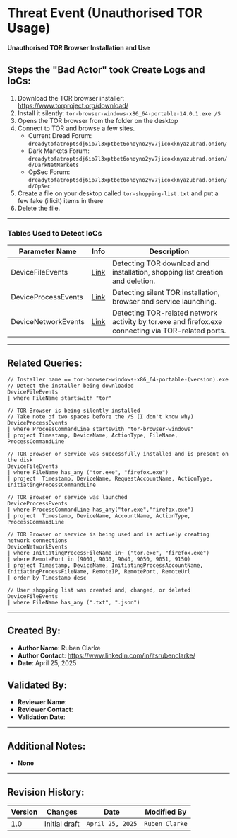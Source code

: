 # Threat Event (Unauthorised TOR Usage)
**Unauthorised TOR Browser Installation and Use**

## Steps the "Bad Actor" took Create Logs and IoCs:
1. Download the TOR browser installer: https://www.torproject.org/download/
2. Install it silently: ```tor-browser-windows-x86_64-portable-14.0.1.exe /S```
3. Opens the TOR browser from the folder on the desktop
4. Connect to TOR and browse a few sites.
   - Current Dread Forum: ```dreadytofatroptsdj6io7l3xptbet6onoyno2yv7jicoxknyazubrad.onion/```
   - Dark Markets Forum: ```dreadytofatroptsdj6io7l3xptbet6onoyno2yv7jicoxknyazubrad.onion/d/DarkNetMarkets```
   - OpSec Forum: ```dreadytofatroptsdj6io7l3xptbet6onoyno2yv7jicoxknyazubrad.onion/d/OpSec```
6. Create a file on your desktop called ```tor-shopping-list.txt``` and put a few fake (illicit) items in there
7. Delete the file.

---

### Tables Used to Detect IoCs

| **Parameter Name**     | **Info** | **Description**                                                                                                             
|------------------------|----------|--------------------------------------------------------------------------------------------------------------------------|
| DeviceFileEvents       | [Link](https://learn.microsoft.com/en-us/defender-xdr/advanced-hunting-deviceinfo-table)       | Detecting TOR download and installation, shopping list creation and deletion.                                           |
| DeviceProcessEvents    | [Link](https://learn.microsoft.com/en-us/defender-xdr/advanced-hunting-deviceinfo-table)       | Detecting silent TOR installation, browser and service launching.                                                       |
| DeviceNetworkEvents    | [Link](https://learn.microsoft.com/en-us/defender-xdr/advanced-hunting-devicenetworkevents-table) | Detecting TOR-related network activity by tor.exe and firefox.exe connecting via TOR-related ports.                     |

---

## Related Queries:
```kql
// Installer name == tor-browser-windows-x86_64-portable-(version).exe
// Detect the installer being downloaded
DeviceFileEvents
| where FileName startswith "tor"

// TOR Browser is being silently installed
// Take note of two spaces before the /S (I don't know why)
DeviceProcessEvents
| where ProcessCommandLine startswith "tor-browser-windows"
| project Timestamp, DeviceName, ActionType, FileName, ProcessCommandLine

// TOR Browser or service was successfully installed and is present on the disk
DeviceFileEvents
| where FileName has_any ("tor.exe", "firefox.exe")
| project  Timestamp, DeviceName, RequestAccountName, ActionType, InitiatingProcessCommandLine

// TOR Browser or service was launched
DeviceProcessEvents
| where ProcessCommandLine has_any("tor.exe","firefox.exe")
| project  Timestamp, DeviceName, AccountName, ActionType, ProcessCommandLine

// TOR Browser or service is being used and is actively creating network connections
DeviceNetworkEvents
| where InitiatingProcessFileName in~ ("tor.exe", "firefox.exe")
| where RemotePort in (9001, 9030, 9040, 9050, 9051, 9150)
| project Timestamp, DeviceName, InitiatingProcessAccountName, InitiatingProcessFileName, RemoteIP, RemotePort, RemoteUrl
| order by Timestamp desc

// User shopping list was created and, changed, or deleted
DeviceFileEvents
| where FileName has_any (".txt", ".json")
```
---

## Created By:
- **Author Name**: Ruben Clarke
- **Author Contact**: https://www.linkedin.com/in/itsrubenclarke/
- **Date**: April 25, 2025

## Validated By:
- **Reviewer Name**: 
- **Reviewer Contact**: 
- **Validation Date**: 

---

## Additional Notes:
- **None**

---

## Revision History:
| **Version** | **Changes**                   | **Date**         | **Modified By**   |
|-------------|-------------------------------|------------------|-------------------|
| 1.0         | Initial draft                  | `April 25, 2025`  | `Ruben Clarke` 
